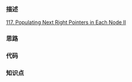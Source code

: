 ### 描述

[117. Populating Next Right Pointers in Each Node II](https://leetcode.com/problems/populating-next-right-pointers-in-each-node-ii/)

### 思路

### 代码

### 知识点
